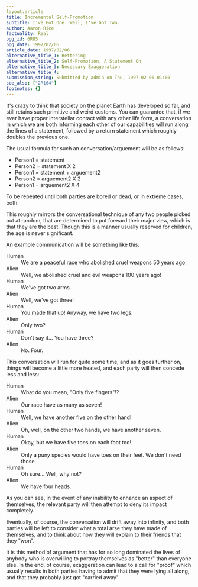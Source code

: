 ```yaml
---
layout:article
title: Incremental Self-Promotion
subtitle: I've Got One. Well, I've Got Two.
author: Aaron Rice
factuality: Real
pgg_id: 6R85
pgg_date: 1997/02/06
article_date: 1997/02/06
alternative_title_1: Bettering
alternative_title_2: Self-Promotion, A Statement On
alternative_title_3: Necessary Exaggeration
alternative_title_4: 
submission_string: Submitted by admin on Thu, 1997-02-06 01:00
see_also: ["2R164"]
footnotes: {}
---
```

<div>
<p>It's crazy to think that society on the planet Earth has developed so far, and still retains such primitive and weird customs. You can guarantee that, if we ever have proper interstellar contact with any other life form, a conversation in which we are both informing each other of our capabilities will run along the lines of a statement, followed by a return statement which roughly doubles the previous one.</p>
<p>The usual formula for such an conversation/arguement will be as follows:</p>
<ul>
<li>Person1 = statement</li>
<li>Person2 = statement X 2</li>
<li>Person1 = statement + arguement2</li>
<li>Person2 = arguement2 X 2</li>
<li>Person1 = arguement2 X 4</li>
</ul>
<p>To be repeated until both parties are bored or dead, or in extreme cases, both.</p>
<p>This roughly mirrors the conversational technique of any two people picked out at random, that are determined to put forward their major view, which is that they are the best. Though this is a manner usually reserved for children, the age is never significant.</p>
<p>An example communication will be something like this:</p>
<dl compact>
<dt>Human</dt>
<dd>We are a peaceful race who abolished cruel weapons 50 years ago.</dd>
<dt>Alien</dt>
<dd>Well, we abolished cruel and evil weapons 100 years ago!</dd>
<dt>Human</dt>
<dd>We've got two arms.</dd>
<dt>Alien</dt>
<dd>Well, we've got three!</dd>
<dt>Human</dt>
<dd>You made that up! Anyway, we have two legs.</dd>
<dt>Alien</dt>
<dd>Only two?</dd>
<dt>Human</dt>
<dd>Don't say it... You have three?</dd>
<dt>Alien</dt>
<dd>No. Four.</dd>
</dl>
<p>This conversation will run for quite some time, and as it goes further on, things will become a little more heated, and each party will then concede less and less:</p>
<dl compact>
<dt>Human</dt>
<dd>What do you mean, "Only five fingers"!?</dd>
<dt>Alien</dt>
<dd>Our race have as many as seven!</dd>
<dt>Human</dt>
<dd>Well, we have another five on the other hand!</dd>
<dt>Alien</dt>
<dd>Oh, well, on the other two hands, we have another seven.</dd>
<dt>Human</dt>
<dd>Okay, but we have five toes on each foot too!</dd>
<dt>Alien</dt>
<dd>Only a puny species would have toes on their feet. We don't need those.</dd>
<dt>Human</dt>
<dd>Oh sure... Well, why not?</dd>
<dt>Alien</dt>
<dd>We have four heads.</dd>
</dl>
<p>As you can see, in the event of any inability to enhance an aspect of themselves, the relevant party will then attempt to deny its impact completely.</p>
<p>Eventually, of course, the conversation will drift away into infinity, and both parties will be left to consider what a total arse they have made of themselves, and to think about how they will explain to their friends that they "won".</p>
<p>It is this method of argument that has for so long dominated the lives of anybody who is overwilling to portray themselves as "better" than everyone else. In the end, of course, exaggeration can lead to a call for "proof" which usually results in both parties having to admit that they were lying all along, and that they probably just got "carried away".</p>
</div>
